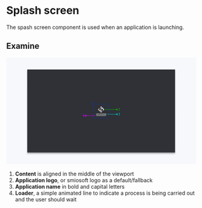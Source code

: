 # Splash screen

The spash screen component is used when an application is launching.

## Examine

![examine-basic-box](./.assets/examine-basic-box.png)

1. **Content** is aligned in the middle of the viewport
2. **Application logo**, or smiosoft logo as a default/fallback
3. **Application name** in bold and capital letters
4. **Loader**, a simple animated line to indicate a process is being carried out and the user should wait
